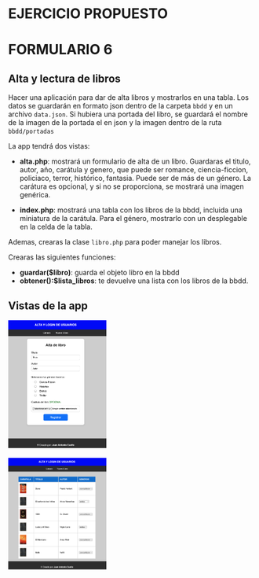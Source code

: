 # EJERCICIO PROPUESTO

# FORMULARIO 6

## Alta y lectura de libros
Hacer una aplicación para dar de alta libros y mostrarlos en una tabla. Los datos se guardarán en formato json dentro de la carpeta `bbdd` y en un archivo `data.json`. Si hubiera una portada del libro, se guardará el nombre de la imagen de la portada el en json y la imagen dentro de la ruta `bbdd/portadas`

La app tendrá dos vistas:
- **alta.php**: mostrará un formulario de alta de un libro. Guardaras el titulo, autor, año, carátula y genero, que puede ser romance, ciencia-ficcion, policiaco, terror, histórico, fantasia. Puede ser de más de un género. La carátura es opcional, y si no se proporciona, se mostrará una imagen genérica.

- **index.php**: mostrará una tabla con los libros de la bbdd, incluida una miniatura de la carátula. Para el género, mostrarlo con un desplegable en la celda de la tabla. 

Ademas, crearas la clase `libro.php` para poder manejar los libros. 


Crearas las siguientes funciones:
- **guardar($libro)**: guarda el objeto libro en la bbdd
- **obtener():$lista_libros**: te devuelve una lista con los libros de la bbdd.


## Vistas de la app
<img src="./imagenes/vista1.png" alt="vista home" width="200">
<br><br>
<img src="./imagenes/vista2.png" alt="vista alta" width="200">
<br><br>

